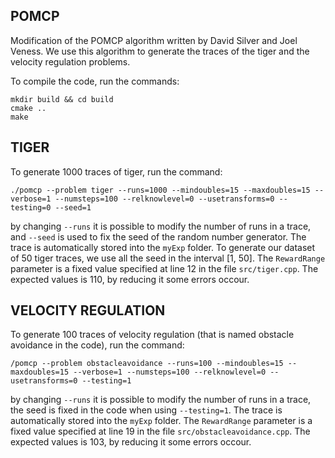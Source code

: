 POMCP
-----
Modification of the POMCP algorithm written by David Silver and Joel Veness.
We use this algorithm to generate the traces of the tiger and the velocity regulation problems.

To compile the code, run the commands:
```
mkdir build && cd build
cmake ..
make
```

TIGER
-----
To generate 1000 traces of tiger, run the command:

```
./pomcp --problem tiger --runs=1000 --mindoubles=15 --maxdoubles=15 --verbose=1 --numsteps=100 --relknowlevel=0 --usetransforms=0 --testing=0 --seed=1
```
by changing `--runs` it is possible to modify the number of runs in a trace, and `--seed` is used to fix the seed of the random number generator.
The trace is automatically stored into the `myExp` folder.
To generate our dataset of 50 tiger traces, we use all the seed in the interval [1, 50].
The `RewardRange` parameter is a fixed value specified at line 12 in the file `src/tiger.cpp`. The expected values is 110, by reducing it some errors occour.

VELOCITY REGULATION
-------------------
To generate 100 traces of velocity regulation (that is named obstacle avoidance in the code), run the command:

```
/pomcp --problem obstacleavoidance --runs=100 --mindoubles=15 --maxdoubles=15 --verbose=1 --numsteps=100 --relknowlevel=0 --usetransforms=0 --testing=1
```

by changing `--runs` it is possible to modify the number of runs in a trace, the seed is fixed in the code when using `--testing=1`.
The trace is automatically stored into the `myExp` folder.
The `RewardRange` parameter is a fixed value specified at line 19 in the file `src/obstacleavoidance.cpp`. The expected values is 103, by reducing it some errors occour.

